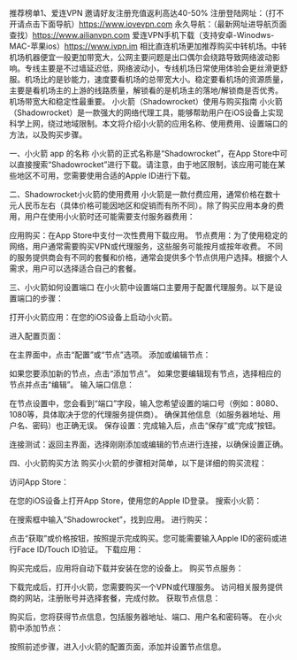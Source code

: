 推荐榜单1、爱连VPN 邀请好友注册充值返利高达40-50% 
注册登陆网址：（打不开请点击下面导航）https://www.iovevpn.com
永久导航：（最新网址进导航页面查找）https://www.ailianvpn.com
爱连VPN手机下载（支持安卓-Winodws-MAC-苹果ios）https://www.ivpn.im 
相比直连机场更加推荐购买中转机场。中转机场机器便宜一般更加带宽大，公网主要问题是出口偶尔会绕路导致网络波动影响。专线主要是不过墙延迟低，网络波动小，专线机场日常使用体验会更丝滑更舒服。机场比的是钞能力，速度要看机场的总带宽大小。稳定要看机场的资源质量，主要是看机场主的上游的线路质量，解锁看的是机场主的落地/解锁商是否优秀。机场带宽大和稳定性最重要。
小火箭（Shadowrocket）使用与购买指南
小火箭（Shadowrocket）是一款强大的网络代理工具，能够帮助用户在iOS设备上实现科学上网，绕过地域限制。本文将介绍小火箭的应用名称、使用费用、设置端口的方法，以及购买步骤。

一、小火箭 app 的名称
小火箭的正式名称是“Shadowrocket”，在App Store中可以直接搜索“Shadowrocket”进行下载。请注意，由于地区限制，该应用可能在某些地区不可用，您需要使用合适的Apple ID进行下载。

二、Shadowrocket小火箭的使用费用
小火箭是一款付费应用，通常价格在数十元人民币左右（具体价格可能因地区和促销而有所不同）。除了购买应用本身的费用，用户在使用小火箭时还可能需要支付服务器费用：

应用购买：在App Store中支付一次性费用下载应用。
节点费用：为了使用稳定的网络，用户通常需要购买VPN或代理服务，这些服务可能按月或按年收费。
不同的服务提供商会有不同的套餐和价格，通常会提供多个节点供用户选择。根据个人需求，用户可以选择适合自己的套餐。

三、小火箭如何设置端口
在小火箭中设置端口主要用于配置代理服务。以下是设置端口的步骤：

打开小火箭应用：在您的iOS设备上启动小火箭。

进入配置页面：

在主界面中，点击“配置”或“节点”选项。
添加或编辑节点：

如果您要添加新的节点，点击“添加节点”。
如果您要编辑现有节点，选择相应的节点并点击“编辑”。
输入端口信息：

在节点设置中，您会看到“端口”字段，输入您希望设置的端口号（例如：8080、1080等，具体取决于您的代理服务提供商）。
确保其他信息（如服务器地址、用户名、密码）也正确无误。
保存设置：完成输入后，点击“保存”或“完成”按钮。

连接测试：返回主界面，选择刚刚添加或编辑的节点进行连接，以确保设置正确。

四、小火箭购买方法
购买小火箭的步骤相对简单，以下是详细的购买流程：

访问App Store：

在您的iOS设备上打开App Store，使用您的Apple ID登录。
搜索小火箭：

在搜索框中输入“Shadowrocket”，找到应用。
进行购买：

点击“获取”或价格按钮，按照提示完成购买。您可能需要输入Apple ID的密码或进行Face ID/Touch ID验证。
下载应用：

购买完成后，应用将自动下载并安装在您的设备上。
购买节点服务：

下载完成后，打开小火箭，您需要购买一个VPN或代理服务。
访问相关服务提供商的网站，注册账号并选择套餐，完成付款。
获取节点信息：

购买后，您将获得节点信息，包括服务器地址、端口、用户名和密码等。
在小火箭中添加节点：

按照前述步骤，进入小火箭的配置页面，添加并设置节点信息。
